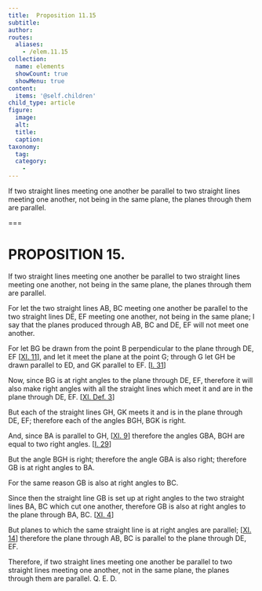 ```yaml
---
title:  Proposition 11.15
subtitle: 
author:
routes:
  aliases:
    - /elem.11.15
collection:
  name: elements
  showCount: true
  showMenu: true
content:
  items: '@self.children'
child_type: article
figure:
  image:
  alt:
  title:
  caption:
taxonomy:
  tag:
  category:
    - 
---
```


<p><hi rend="ital">If two straight lines meeting one another be parallel to two straight lines meeting one another</hi>, <hi rend="ital">not being in the same plane</hi>, <hi rend="ital">the planes through them are parallel.</hi>
      </p>

===

<h1>PROPOSITION 15.</h1>
<p><span class="ital">If two straight lines meeting one another be parallel to two straight lines meeting one another</span>, <span class="ital">not being in the same plane</span>, <span class="ital">the planes through them are parallel.</span>
      </p>

<p>For let the two straight lines <span class="ital">AB</span>, <span class="ital">BC</span> meeting one another be parallel to the two straight lines <span class="ital">DE</span>, <span class="ital">EF</span> meeting one another, not being in the same plane; I say that the planes produced through <span class="ital">AB</span>, <span class="ital">BC</span> and <span class="ital">DE</span>, <span class="ital">EF</span> will not meet one another. 
      </p>

<p>For let <span class="ital">BG</span> be drawn from the point <span class="ital">B</span> perpendicular to the plane through <span class="ital">DE</span>, <span class="ital">EF</span> [<a href="/elem.11.11">XI. 11</a>], and let it meet the plane at the point <span class="ital">G</span>; through <span class="ital">G</span> let <span class="ital">GH</span> be drawn parallel to <span class="ital">ED</span>, and <span class="ital">GK</span> parallel to <span class="ital">EF</span>. [<a href="/elem.1.31">I. 31</a>] </p>

<p>Now, since <span class="ital">BG</span> is at right angles to the plane through <span class="ital">DE</span>, <span class="ital">EF</span>, therefore it will also make right angles with all the straight lines which meet it and are in the plane through <span class="ital">DE</span>, <span class="ital">EF</span>. [<a href="/elem.11.def.3">XI. Def. 3</a>] </p>

<p>But each of the straight lines <span class="ital">GH</span>, <span class="ital">GK</span> meets it and is in the plane through <span class="ital">DE</span>, <span class="ital">EF</span>; therefore each of the angles <span class="ital">BGH</span>, <span class="ital">BGK</span> is right. </p>

<p>And, since <span class="ital">BA</span> is parallel to <span class="ital">GH</span>, [<a href="/elem.11.9">XI. 9</a>] therefore the angles <span class="ital">GBA</span>, <span class="ital">BGH</span> are equal to two right angles. [<a href="/elem.1.29">I. 29</a>] </p>

<p>But the angle <span class="ital">BGH</span> is right; therefore the angle <span class="ital">GBA</span> is also right; therefore <span class="ital">GB</span> is at right angles to <span class="ital">BA</span>. </p>

<p>For the same reason <span class="ital">GB</span> is also at right angles to <span class="ital">BC</span>. </p>

<p>Since then the straight line <span class="ital">GB</span> is set up at right angles to the two straight lines <span class="ital">BA</span>, <span class="ital">BC</span> which cut one another, therefore <span class="ital">GB</span> is also at right angles to the plane through <span class="ital">BA</span>, <span class="ital">BC</span>. [<a href="/elem.11.4">XI. 4</a>] <pb n="298"/></p>

<p>But planes to which the same straight line is at right angles are parallel; [<a href="/elem.11.14">XI. 14</a>] therefore the plane through <span class="ital">AB</span>, <span class="ital">BC</span> is parallel to the plane through <span class="ital">DE</span>, <span class="ital">EF</span>. </p>

<p>Therefore, if two straight lines meeting one another be parallel to two straight lines meeting one another, not in the same plane, the planes through them are parallel. Q. E. D.</p>

